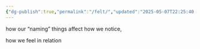 ```yaml
---
{"dg-publish":true,"permalink":"/felt/","updated":"2025-05-07T22:25:40.884+08:00"}
---
```




how our “naming” things affect how we notice,

how we feel in relation